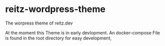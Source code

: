 # reitz-wordpress-theme
The worpress theme of reitz.dev

At the moment this Theme is in early devlopment.
An docker-compose File is found in the root directory for easy development,
